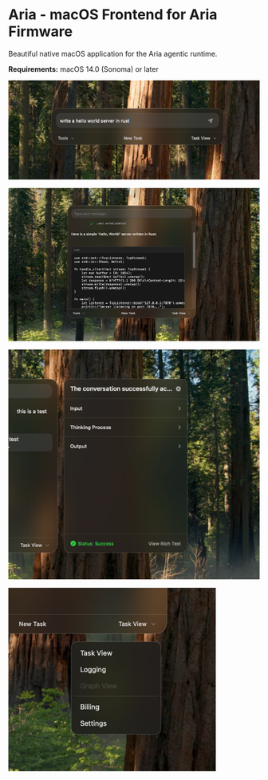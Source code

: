 # Aria - macOS Frontend for Aria Firmware

Beautiful native macOS application for the Aria agentic runtime.

**Requirements:** macOS 14.0 (Sonoma) or later

![Aria Chat Interface](assets/1.png)

![Code Generation](assets/2.png)

![Task Execution](assets/3.png)

![Task Views](assets/4.png)